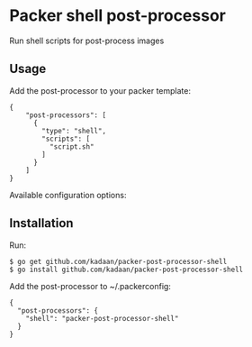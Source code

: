 Packer shell post-processor
=============================

Run shell scripts for post-process images

Usage
-----
Add the post-processor to your packer template:

    {
        "post-processors": [
          {
            "type": "shell",
            "scripts": [
              "script.sh"
            ]
          }
        ]
    }

Available configuration options:



Installation
------------
Run:

    $ go get github.com/kadaan/packer-post-processor-shell
    $ go install github.com/kadaan/packer-post-processor-shell

Add the post-processor to ~/.packerconfig:

    {
      "post-processors": {
        "shell": "packer-post-processor-shell"
      }
    }
